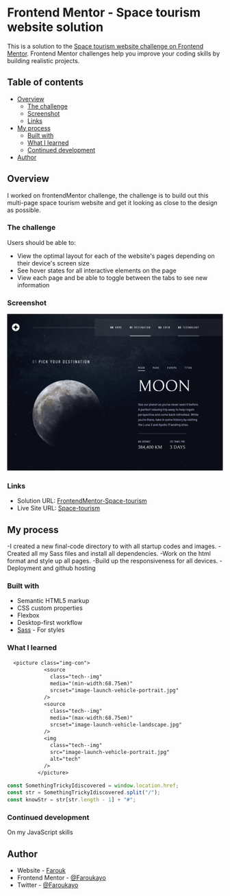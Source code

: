 # Frontend Mentor - Space tourism website solution

This is a solution to the [Space tourism website challenge on Frontend Mentor](https://www.frontendmentor.io/challenges/space-tourism-multipage-website-gRWj1URZ3). Frontend Mentor challenges help you improve your coding skills by building realistic projects.

## Table of contents

- [Overview](#overview)
  - [The challenge](#the-challenge)
  - [Screenshot](#screenshot)
  - [Links](#links)
- [My process](#my-process)
  - [Built with](#built-with)
  - [What I learned](#what-i-learned)
  - [Continued development](#continued-development)
- [Author](#author)

## Overview

I worked on frontendMentor challenge, the challenge is to build out this multi-page space tourism website and get it looking as close to the design as possible.

### The challenge

Users should be able to:

- View the optimal layout for each of the website's pages depending on their device's screen size
- See hover states for all interactive elements on the page
- View each page and be able to toggle between the tabs to see new information

### Screenshot

![desktopMode](images/Screenshot%202022-09-06%20at%2021-36-53%20Frontend%20Mentor%20Space%20tourism%20website.png)

### Links

- Solution URL: [FrontendMentor-Space-tourism](https://www.frontendmentor.io/challenges/space-tourism-multipage-website-gRWj1URZ3/hub/css-propertiesflexbox-sass-html-and-javascript-R-ez_KcsCH)
- Live Site URL: [Space-tourism](space-tourism-frk.netlify.app)

## My process

-I created a new final-code directory to with all startup codes and images.
-Created all my Sass files and install all dependencies.
-Work on the html format and style up all pages.
-Build up the responsiveness for all devices.
-Deployment and github hosting

### Built with

- Semantic HTML5 markup
- CSS custom properties
- Flexbox
- Desktop-first workflow
- [Sass](https://www.npmjs.com/package/node-sass) - For styles

### What I learned

```how picture Tag works well when dealing with responsiveness of images.
  <picture class="img-con">
            <source
              class="tech--img"
              media="(min-width:68.75em)"
              srcset="image-launch-vehicle-portrait.jpg"
            />
            <source
              class="tech--img"
              media="(max-width:68.75em)"
              srcset="image-launch-vehicle-landscape.jpg"
            />
            <img
              class="tech--img"
              src="image-launch-vehicle-portrait.jpg"
              alt="tech"
            />
          </picture>
```

```js
const SomethingTrickyIdiscovered = window.location.href;
const str = SomethingTrickyIdiscovered.split("/");
const knowStr = str[str.length - 1] + "#";
```

### Continued development

On my JavaScript skills

## Author

- Website - [Farouk](https://www.your-site.com)
- Frontend Mentor - [@Faroukayo](https://www.frontendmentor.io/profile/eff-r-k)
- Twitter - [@Faroukayo](https://www.twitter.com/eff_r_k)
